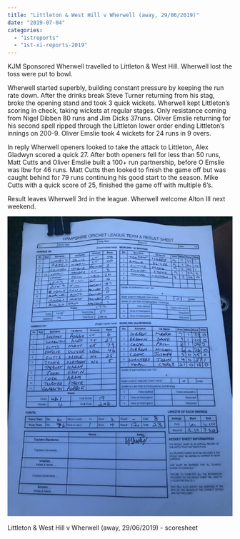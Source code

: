 ```yaml
---
title: "Littleton & West Hill v Wherwell (away, 29/06/2019)"
date: "2019-07-04"
categories: 
  - "1streports"
  - "1st-xi-reports-2019"
---
```


KJM Sponsored Wherwell travelled to Littleton & West Hill. Wherwell lost the toss were put to bowl.

Wherwell started superbly, building constant pressure by keeping the run rate down. After the drinks break Steve Turner returning from his stag, broke the opening stand and took 3 quick wickets. Wherwell kept Littleton’s scoring in check, taking wickets at regular stages. Only resistance coming from Nigel Dibben 80 runs and Jim Dicks 37runs. Oliver Emslie returning for his second spell ripped through the Littleton lower order ending Littleton’s innings on 200-9. Oliver Emslie took 4 wickets for 24 runs in 9 overs.

In reply Wherwell openers looked to take the attack to Littleton, Alex Gladwyn scored a quick 27. After both openers fell for less than 50 runs, Matt Cutts and Oliver Emslie built a 100+ run partnership, before O Emslie was lbw for 46 runs. Matt Cutts then looked to finish the game off but was caught behind for 79 runs continuing his good start to the season. Mike Cutts with a quick score of 25, finished the game off with multiple 6’s.

Result leaves Wherwell 3rd in the league. Wherwell welcome Alton III next weekend.

![](images/20190629-Littleton-and-Westhill-768x1024.jpeg)

Littleton & West Hill v Wherwell (away, 29/06/2019) - scoresheet
